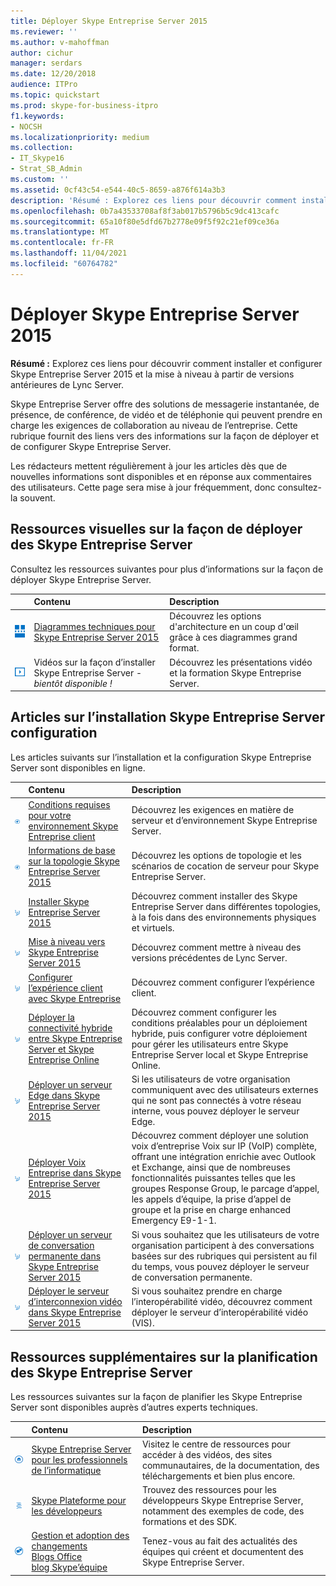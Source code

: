 ```yaml
---
title: Déployer Skype Entreprise Server 2015
ms.reviewer: ''
ms.author: v-mahoffman
author: cichur
manager: serdars
ms.date: 12/20/2018
audience: ITPro
ms.topic: quickstart
ms.prod: skype-for-business-itpro
f1.keywords:
- NOCSH
ms.localizationpriority: medium
ms.collection:
- IT_Skype16
- Strat_SB_Admin
ms.custom: ''
ms.assetid: 0cf43c54-e544-40c5-8659-a876f614a3b3
description: 'Résumé : Explorez ces liens pour découvrir comment installer et configurer Skype Entreprise Server 2015 et la mise à niveau à partir de versions antérieures de Lync Server.'
ms.openlocfilehash: 0b7a43533708af8f3ab017b5796b5c9dc413cafc
ms.sourcegitcommit: 65a10f80e5dfd67b2778e09f5f92c21ef09ce36a
ms.translationtype: MT
ms.contentlocale: fr-FR
ms.lasthandoff: 11/04/2021
ms.locfileid: "60764782"
---
```

# <a name="deploy-skype-for-business-server-2015"></a>Déployer Skype Entreprise Server 2015
 
**Résumé :** Explorez ces liens pour découvrir comment installer et configurer Skype Entreprise Server 2015 et la mise à niveau à partir de versions antérieures de Lync Server.
  
Skype Entreprise Server offre des solutions de messagerie instantanée, de présence, de conférence, de vidéo et de téléphonie qui peuvent prendre en charge les exigences de collaboration au niveau de l’entreprise. Cette rubrique fournit des liens vers des informations sur la façon de déployer et de configurer Skype Entreprise Server. 
  
Les rédacteurs mettent régulièrement à jour les articles dès que de nouvelles informations sont disponibles et en réponse aux commentaires des utilisateurs. Cette page sera mise à jour fréquemment, donc consultez-la souvent.
## <a name="visual-resources-about-how-to-deploy-skype-for-business-server"></a>Ressources visuelles sur la façon de déployer des Skype Entreprise Server

Consultez les ressources suivantes pour plus d’informations sur la façon de déployer Skype Entreprise Server.
  
|&nbsp;|Contenu|Description|
|:-----|:-----|:-----|
|![Icône des diagrammes techniques.](../media/87de0d09-77fd-46f2-b9f6-99a7998fd332.png)|[Diagrammes techniques pour Skype Entreprise Server 2015](../technical-diagrams.md)  |Découvrez les options d'architecture en un coup d'œil grâce à ces diagrammes grand format.   |
|![Icône des vidéos.](../media/143e0d86-1c68-482a-9bf9-93e7966acca0.png)|Vidéos sur la façon d’installer Skype Entreprise Server - *bientôt disponible !*   |Découvrez les présentations vidéo et la formation Skype Entreprise Server.   |
   
##  <a name="articles-about-skype-for-business-server-installation-and-configuration"></a>Articles sur l’installation Skype Entreprise Server configuration

Les articles suivants sur l’installation et la configuration Skype Entreprise Server sont disponibles en ligne. 
  
|&nbsp;|Contenu|Description|
|:-----|:-----|:-----|
|![Icône de la documentation.](../media/e4c786ef-1fff-4512-87c5-748543c60222.png)|[Conditions requises pour votre environnement Skype Entreprise client](../plan-your-deployment/requirements-for-your-environment/requirements-for-your-environment.md)  |Découvrez les exigences en matière de serveur et d’environnement Skype Entreprise Server.   |
|![Icône de la documentation.](../media/e4c786ef-1fff-4512-87c5-748543c60222.png)|[Informations de base sur la topologie Skype Entreprise Server 2015](../plan-your-deployment/topology-basics/topology-basics.md)  |Découvrez les options de topologie et les scénarios de cocation de serveur pour Skype Entreprise Server.   |
|![Icône Numérique How To.](../media/d73b5029-a6ba-4abd-9197-d8151dabf56e.png)|[Installer Skype Entreprise Server 2015](install/install.md)  |Découvrez comment installer des Skype Entreprise Server dans différentes topologies, à la fois dans des environnements physiques et virtuels.   |
|![Icône Numérique How To.](../media/d73b5029-a6ba-4abd-9197-d8151dabf56e.png)|[Mise à niveau vers Skype Entreprise Server 2015](upgrade-to-skype-for-business-server.md)  |Découvrez comment mettre à niveau des versions précédentes de Lync Server.   |
|![Icône Numérique How To.](../media/d73b5029-a6ba-4abd-9197-d8151dabf56e.png)|[Configurer l’expérience client avec Skype Entreprise](deploy-clients/configure-the-client-experience.md)  |Découvrez comment configurer l’expérience client.   |
|![Icône Numérique How To.](../media/d73b5029-a6ba-4abd-9197-d8151dabf56e.png)|[Déployer la connectivité hybride entre Skype Entreprise Server et Skype Entreprise Online](../../SfbHybrid/hybrid/configure-hybrid-connectivity.md?bc=%2fSkypeForBusiness%2fbreadcrumb%2ftoc.json&toc=%2fSkypeForBusiness%2ftoc.json)  |Découvrez comment configurer les conditions préalables pour un déploiement hybride, puis configurer votre déploiement pour gérer les utilisateurs entre Skype Entreprise Server local et Skype Entreprise Online.   |
|![Icône Numérique How To.](../media/d73b5029-a6ba-4abd-9197-d8151dabf56e.png)|[Déployer un serveur Edge dans Skype Entreprise Server 2015](deploy-edge-server/deploy-edge-server.md)  |Si les utilisateurs de votre organisation communiquent avec des utilisateurs externes qui ne sont pas connectés à votre réseau interne, vous pouvez déployer le serveur Edge.   |
|![Icône Numérique How To.](../media/d73b5029-a6ba-4abd-9197-d8151dabf56e.png)|[Déployer Voix Entreprise dans Skype Entreprise Server 2015](deploy-enterprise-voice/deploy-enterprise-voice.md)  |Découvrez comment déployer une solution voix d’entreprise Voix sur IP (VoIP) complète, offrant une intégration enrichie avec Outlook et Exchange, ainsi que de nombreuses fonctionnalités puissantes telles que les groupes Response Group, le parcage d’appel, les appels d’équipe, la prise d’appel de groupe et la prise en charge enhanced Emergency E9-1-1.   |
|![Icône Numérique How To.](../media/d73b5029-a6ba-4abd-9197-d8151dabf56e.png)|[Déployer un serveur de conversation permanente dans Skype Entreprise Server 2015](deploy-persistent-chat-server/deploy-persistent-chat-server.md)  |Si vous souhaitez que les utilisateurs de votre organisation participent à des conversations basées sur des rubriques qui persistent au fil du temps, vous pouvez déployer le serveur de conversation permanente.   |
|![Icône Numérique How To.](../media/d73b5029-a6ba-4abd-9197-d8151dabf56e.png)|[Déployer le serveur d’interconnexion vidéo dans Skype Entreprise Server 2015](deploy-video-interop-server/deploy-video-interop-server.md)  |Si vous souhaitez prendre en charge l’interopérabilité vidéo, découvrez comment déployer le serveur d’interopérabilité vidéo (VIS).   |
   
## <a name="additional-resources-about-planning-for-skype-for-business-server"></a>Ressources supplémentaires sur la planification des Skype Entreprise Server

Les ressources suivantes sur la façon de planifier les Skype Entreprise Server sont disponibles auprès d’autres experts techniques. 
  
|&nbsp;|Contenu|Description|
|:-----|:-----|:-----|
|![Icône de Docs.](../media/4eff581b-890b-46cb-8224-a4122137d27e.png)|[Skype Entreprise Server pour les professionnels de l’informatique](../../Hub/index.yml)  |Visitez le centre de ressources pour accéder à des vidéos, des sites communautaires, de la documentation, des téléchargements et bien plus encore.   |
|![Icône du contenu du développeur.](../media/3626138a-2778-407e-911f-a0dcbdc36684.png)|[Skype Plateforme pour les développeurs](/skype-sdk/skypedeveloperplatform)  |Trouvez des ressources pour les développeurs Skype Entreprise Server, notamment des exemples de code, des formations et des SDK.   |
|![Icône d’actualités, de blogs, etc.](../media/ac692cb8-7db8-4810-b53f-1bc88b1e4cac.png) | [Gestion et adoption des changements](https://go.microsoft.com/fwlink/p/?LinkId=532796) <br/> [Blogs Office](https://go.microsoft.com/fwlink/p/?LinkId=528899)   <br/> [blog Skype’équipe](https://go.microsoft.com/fwlink/p/?LinkId=532818)  |Tenez-vous au fait des actualités des équipes qui créent et documentent des Skype Entreprise Server.   |

